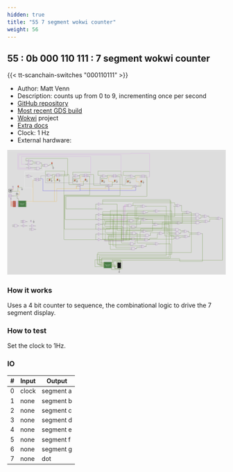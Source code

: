 ```yaml
---
hidden: true
title: "55 7 segment wokwi counter"
weight: 56
---
```


## 55 : 0b 000 110 111 : 7 segment wokwi counter

{{< tt-scanchain-switches "000110111" >}}

* Author: Matt Venn
* Description: counts up from 0 to 9, incrementing once per second
* [GitHub repository](https://github.com/TinyTapeout/tt03-test-7seg)
* [Most recent GDS build](https://github.com/TinyTapeout/tt03-test-7seg/actions/runs/4766551854)
* [Wokwi](https://wokwi.com/projects/340805072482992722) project
* [Extra docs]()
* Clock: 1 Hz
* External hardware: 

![picture](images/7seg-counter.png)

### How it works

Uses a 4 bit counter to sequence, the combinational logic to drive the 7 segment display.


### How to test

Set the clock to 1Hz.


### IO

| # | Input        | Output       |
|---|--------------|--------------|
| 0 | clock  | segment a |
| 1 | none  | segment b |
| 2 | none  | segment c |
| 3 | none  | segment d |
| 4 | none  | segment e |
| 5 | none  | segment f |
| 6 | none  | segment g |
| 7 | none  | dot |

